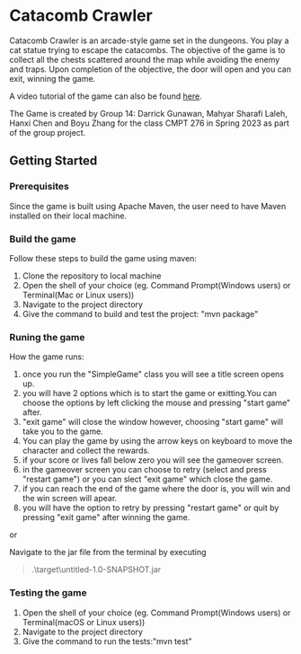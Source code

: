 # Catacomb Crawler
Catacomb Crawler is an arcade-style game set in the dungeons. You play a cat statue trying to escape the catacombs. The objective of the game is to collect all the chests scattered around the map while avoiding the enemy and traps. Upon completion of the objective, the door will open and you can exit, winning the game.

A video tutorial of the game can also be found [here](https://youtu.be/b-A-jUVjmh0).

The Game is created by Group 14: Darrick Gunawan, Mahyar Sharafi Laleh, Hanxi Chen and Boyu Zhang for the class CMPT 276 in Spring 2023 as part of the group project.

## Getting Started

### Prerequisites
Since the game is built using Apache Maven, the user need to have Maven installed on their local machine.

### Build the game
Follow these steps to build the game using maven:
1. Clone the repository to local machine
2. Open the shell of your choice (eg. Command Prompt(Windows users) or Terminal(Mac or Linux users))
3. Navigate to the project directory
4. Give the command to build and test the project: "mvn package"

### Runing the game
How the game runs:
1. once you run the "SimpleGame" class you will see a title screen opens up.
2. you will have 2 options which is to start the game or exitting.You can choose the options by left clicking the mouse and pressing "start game" after.
3. "exit game" will close the window however, choosing "start game" will take you to the game.
4. You can play the game by using the arrow keys on keyboard to move the character and collect the rewards.
5. if your score or lives fall below zero you will see the gameover screen.
6. in the gameover screen you can choose to retry (select and press "restart game") or you can slect "exit game" which close the game.
7. if you can reach the end of the game where the door is, you will win and the win screen will apear.
8. you will have the option to retry by pressing "restart game" or quit by pressing "exit game" after winning the game.

or

Navigate to the jar file from the terminal by executing
> .\target\untitled-1.0-SNAPSHOT.jar

### Testing the game
1. Open the shell of your choice (eg. Command Prompt(Windows users) or Terminal(macOS or Linux users))
2. Navigate to the project directory
3. Give the command to run the tests:"mvn test"

